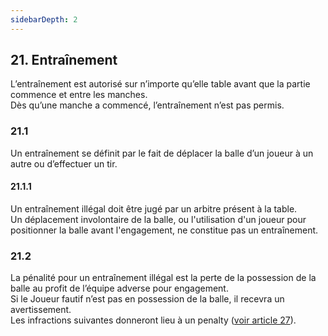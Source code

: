 ```yaml
---
sidebarDepth: 2
---
```


## 21. Entraînement
L’entraînement est autorisé sur n’importe qu’elle table avant que la partie commence et entre les manches. <br>
Dès qu’une manche a commencé, l’entraînement n’est pas permis.

### 21.1
Un entraînement se définit par le fait de déplacer la balle d’un joueur à un autre ou d’effectuer un tir.

#### 21.1.1
Un entraînement illégal doit être jugé par un arbitre présent à la table. <br>
Un déplacement involontaire de la balle, ou l'utilisation d'un joueur pour positionner la balle avant l'engagement, ne constitue pas un entraînement.

### 21.2
La pénalité pour un entraînement illégal est la perte de la possession de la balle au profit de l’équipe adverse pour engagement. <br>
Si le Joueur fautif n’est pas en possession de la balle, il recevra un avertissement. <br>
Les infractions suivantes donneront lieu à un penalty ([voir article 27](/rules/penalty.md)).